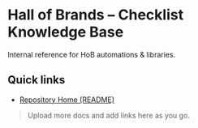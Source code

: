# Hall of Brands – Checklist Knowledge Base

Internal reference for HoB automations & libraries.

## Quick links
- [Repository Home (README)](./README.md)

> Upload more docs and add links here as you go.
